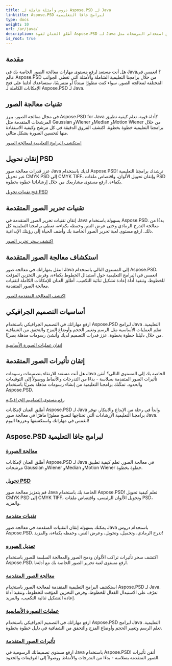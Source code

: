 ```yaml
---
title: دروس وأمثلة شاملة لـ Aspose.PSD لـ Java
linktitle: Aspose.PSD لبرامج جافا التعليمية
type: docs
weight: 10
url: /ar/java/
description: أطلق العنان لقوة Aspose.PSD لـ Java في معالجة الصور! أتقن استخدام المرشحات مثل Gaussian وWiener وMedian وMotion Wiener مع برامج تعليمية خطوة بخطوة.
is_root: true
---
```


## مقدمة

هل أنت مستعد لرفع مستوى مهارات معالجة الصور الخاصة بك في Java؟ انغمس في عالم Aspose.PSD من خلال برامجنا التعليمية الشاملة والأمثلة التي تغطي الجوانب المختلفة لمعالجة الصور. سواء كنت مطورًا مبتدئًا أو متمرسًا، ستساعدك أدلتنا على فتح الإمكانات الكاملة لـ Aspose.PSD لـ Java.

## تقنيات معالجة الصور

في مجال معالجة الصور، يبرز Aspose.PSD for Java كأداة قوية. تعلم كيفية تطبيق المرشحات المتقدمة مثل Gaussian وWiener وMedian وMotion Wiener من خلال برامجنا التعليمية خطوة بخطوة. اكتشف الفروق الدقيقة في كل مرشح وكيفية الاستفادة منها لتحسين الصورة بشكل مثالي.

[استكشف البرامج التعليمية لمعالجة الصور](./image-processing/)

## إتقان تحويل PSD

عزز قدرات معالجة صور Java لديك باستخدام Aspose.PSD! ترشدك برامجنا التعليمية عبر تحويل CMYK PSD إلى CMYK TIFF، وإتقان تحويل الألوان، واقتصاص ملفات PSD بكفاءة. ارفع مستوى مشاريعك من خلال إرشاداتنا خطوة بخطوة.

[فتح تقنيات تحويل PSD](./psd-conversion/)

## تقنيات تحرير الصور المتقدمة

إتقان تقنيات تحرير الصور المتقدمة في Java بسهولة باستخدام Aspose.PSD. بدءًا من معالجة التدرج الرمادي وحتى عرض النص وحفظه بكفاءة، تغطي برامجنا التعليمية كل ذلك. ارفع مستوى لعبة تحرير الصور الخاصة بك وأضف الحياة إلى رؤيتك الإبداعية.

[اكتشف سحر تحرير الصور](./image-editing/)

## استكشاف معالجة الصور المتقدمة

انتقل بمهاراتك في معالجة صور Java إلى المستوى التالي باستخدام Aspose.PSD. انغمس في البرامج التعليمية حول استبدال الخطوط بكفاءة، وفرض التخزين المؤقت للخطوط، وتنفيذ أداة إعادة تشكيل ثنائية التكعيب. أطلق العنان للإمكانات الكاملة لتقنيات معالجة الصور المتقدمة.

[اكتشف المعالجة المتقدمة للصور](./advanced-image-manipulation/)

## أساسيات التصميم الجرافيكي

ارفع مهاراتك في التصميم الجرافيكي باستخدام Aspose.PSD لبرامج Java التعليمية. تعلم العمليات الأساسية مثل الرسم وتغيير الحجم وأوضاع المزج والتحقق من الشفافية من خلال دليلنا خطوة بخطوة. عزز قدرات التصميم لديك وأنشئ رسومات مذهلة بصريًا.

[إتقان عمليات الصورة الأساسية](./basic-image-operations/)

## إتقان تأثيرات الصور المتقدمة

هل أنت مستعد للارتقاء بتصميمات رسومات Java الخاصة بك إلى المستوى التالي؟ أتقن تأثيرات الصور المتقدمة بسلاسة - بدءًا من التدرجات والأنماط ووصولاً إلى التوقيعات والحدود. تمكّنك برامجنا التعليمية من إنشاء رسومات مذهلة بصريًا باستخدام Aspose.PSD.

[رفع مستوى التصاميم الجرافيكية](./advanced-image-effects/)

أطلق العنان لإمكانات Aspose.PSD لـ Java وابدأ في رحلة من الإبداع والابتكار. توفر برامجنا التعليمية الإرشادات التي تحتاجها لتصبح مطورًا ماهرًا في معالجة صور Java. انغمس في مهاراتك واستكشفها وعززها اليوم!
## Aspose.PSD لبرامج جافا التعليمية
### [معالجة الصورة](./image-processing/)
أطلق العنان لإمكانات Aspose.PSD لـ Java في معالجة الصور. تعلم كيفية تطبيق مرشحات Gaussian وWiener وMedian وMotion Wiener خطوة بخطوة.
### [تحويل PSD](./psd-conversion/)
قم بتعزيز معالجة صور Java الخاصة بك باستخدام Aspose.PSD! تعلم كيفية تحويل CMYK PSD إلى CMYK TIFF، وتحويل الألوان الرئيسي، واقتصاص ملفات PSD، والمزيد. 
### [تقنيات متقدمة](./advanced-techniques/)
يمكنك بسهولة إتقان التقنيات المتقدمة في معالجة صور Java باستخدام دروس Aspose.PSD. تدرج الرمادي، وتحميل، وتحويل، وعرض النص، وحفظه بكفاءة، والمزيد!
### [تعديل الصوره](./image-editing/)
اكتشف سحر تأثيرات تراكب الألوان ودمج الصور والمعالجة السلسة للصور باستخدام Aspose.PSD. ارفع مستوى لعبة تحرير الصور الخاصة بك مع أدلةنا.
### [معالجة الصور المتقدمة](./advanced-image-manipulation/)
استكشف البرامج التعليمية المتقدمة لمعالجة الصور باستخدام Aspose.PSD لـ Java. تعرّف على الاستبدال الفعال للخطوط، وفرض التخزين المؤقت للخطوط، وتنفيذ أداة إعادة التشكيل ثنائية التكعيب، والمزيد.
### [عمليات الصورة الأساسية](./basic-image-operations/)
ارفع مهاراتك في التصميم الجرافيكي باستخدام Aspose.PSD لبرامج Java التعليمية. تعلم الرسم وتغيير الحجم وأوضاع المزج والتحقق من الشفافية في دليل خطوة بخطوة.
### [تأثيرات الصور المتقدمة](./advanced-image-effects/)
ارفع مستوى تصميماتك الرسومية في Java باستخدام Aspose.PSD! أتقن تأثيرات الصور المتقدمة بسلاسة - بدءًا من التدرجات والأنماط ووصولاً إلى التوقيعات والحدود.
